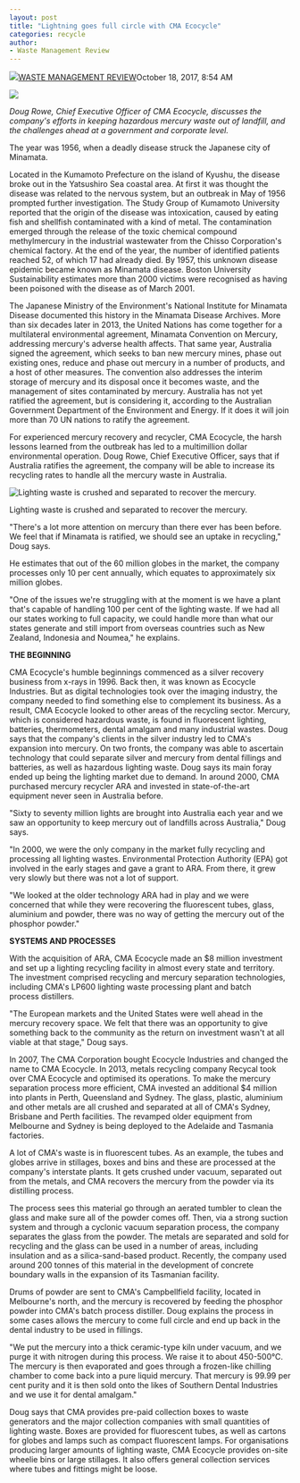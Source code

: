 ```yaml
---
layout: post
title: "Lightning goes full circle with CMA Ecocycle"
categories: recycle
author:
- Waste Management Review
---
```


![](https://secure.gravatar.com/avatar/930f8c741de7876b70444153e3905dcf?s=50&r=g)[WASTE MANAGEMENT REVIEW](https://wastemanagementreview.com.au/author/pcm-annmarie-unwin/ "View all posts by Waste Management Review")October 18, 2017, 8:54 AM



![](https://wastemanagementreview.com.au/wp-content/uploads/2017/09/doug-rowe.jpg)

*Doug Rowe, Chief Executive Officer of CMA Ecocycle, discusses the company's efforts in keeping hazardous mercury waste out of landfill, and the challenges ahead at a government and corporate level.*

The year was 1956, when a deadly disease struck the Japanese city of Minamata.

Located in the Kumamoto Prefecture on the island of Kyushu, the disease broke out in the Yatsushiro Sea coastal area. At first it was thought the disease was related to the nervous system, but an outbreak in May of 1956 prompted further investigation. The Study Group of Kumamoto University reported that the origin of the disease was intoxication, caused by eating fish and shellfish contaminated with a kind of metal. The contamination emerged through the release of the toxic chemical compound methylmercury in the industrial wastewater from the Chisso Corporation's chemical factory. At the end of the year, the number of identified patients reached 52, of which 17 had already died. By 1957, this unknown disease epidemic became known as Minamata disease. Boston University Sustainability estimates more than 2000 victims were recognised as having been poisoned with the disease as of March 2001.

The Japanese Ministry of the Environment's National Institute for Minamata Disease documented this history in the Minamata Disease Archives. More than six decades later in 2013, the United Nations has come together for a multilateral environmental agreement, Minamata Convention on Mercury, addressing mercury's adverse health affects. That same year, Australia signed the agreement, which seeks to ban new mercury mines, phase out existing ones, reduce and phase out mercury in a number of products, and a host of other measures. The convention also addresses the interim storage of mercury and its disposal once it becomes waste, and the management of sites contaminated by mercury. Australia has not yet ratified the agreement, but is considering it, according to the Australian Government Department of the Environment and Energy. If it does it will join more than 70 UN nations to ratify the agreement.

For experienced mercury recovery and recycler, CMA Ecocycle, the harsh lessons learned from the outbreak has led to a multimillion dollar environmental operation. Doug Rowe, Chief Executive Officer, says that if Australia ratifies the agreement, the company will be able to increase its recycling rates to handle all the mercury waste in Australia.

![Lighting waste is crushed and separated to recover the mercury.](https://wastemanagementreview.com.au/wp-content/uploads/2017/09/small-image-300x200.jpg)

Lighting waste is crushed and separated to recover the mercury.

"There's a lot more attention on mercury than there ever has been before. We feel that if Minamata is ratified, we should see an uptake in recycling," Doug says.

He estimates that out of the 60 million globes in the market, the company processes only 10 per cent annually, which equates to approximately six million globes.

"One of the issues we're struggling with at the moment is we have a plant that's capable of handling 100 per cent of the lighting waste. If we had all our states working to full capacity, we could handle more than what our states generate and still import from overseas countries such as New Zealand, Indonesia and Noumea," he explains.

**THE BEGINNING**

CMA Ecocycle's humble beginnings commenced as a silver recovery business from x-rays in 1996. Back then, it was known as Ecocycle Industries. But as digital technologies took over the imaging industry, the company needed to find something else to complement its business. As a result, CMA Ecocycle looked to other areas of the recycling sector. Mercury, which is considered hazardous waste, is found in fluorescent lighting, batteries, thermometers, dental amalgam and many industrial wastes. Doug says that the company's clients in the silver industry led to CMA's expansion into mercury. On two fronts, the company was able to ascertain technology that could separate silver and mercury from dental fillings and batteries, as well as hazardous lighting waste. Doug says its main foray ended up being the lighting market due to demand. In around 2000, CMA purchased mercury recycler ARA and invested in state-of-the-art equipment never seen in Australia before.

"Sixty to seventy million lights are brought into Australia each year and we saw an opportunity to keep mercury out of landfills across Australia," Doug says.

"In 2000, we were the only company in the market fully recycling and processing all lighting wastes. Environmental Protection Authority (EPA) got involved in the early stages and gave a grant to ARA. From there, it grew very slowly but there was not a lot of support.

"We looked at the older technology ARA had in play and we were concerned that while they were recovering the fluorescent tubes, glass, aluminium and powder, there was no way of getting the mercury out of the phosphor powder."

**SYSTEMS AND PROCESSES**

With the acquisition of ARA, CMA Ecocycle made an $8 million investment and set up a lighting recycling facility in almost every state and territory. The investment comprised recycling and mercury separation technologies, including CMA's LP600 lighting waste processing plant and batch process distillers.

"The European markets and the United States were well ahead in the mercury recovery space. We felt that there was an opportunity to give something back to the community as the return on investment wasn't at all viable at that stage," Doug says.

In 2007, The CMA Corporation bought Ecocycle Industries and changed the name to CMA Ecocycle. In 2013, metals recycling company Recycal took over CMA Ecocycle and optimised its operations. To make the mercury separation process more efficient, CMA invested an additional $4 million into plants in Perth, Queensland and Sydney. The glass, plastic, aluminium and other metals are all crushed and separated at all of CMA's Sydney, Brisbane and Perth facilities. The revamped older equipment from Melbourne and Sydney is being deployed to the Adelaide and Tasmania factories.

A lot of CMA's waste is in fluorescent tubes. As an example, the tubes and globes arrive in stillages, boxes and bins and these are processed at the company's interstate plants. It gets crushed under vacuum, separated out from the metals, and CMA recovers the mercury from the powder via its distilling process.

The process sees this material go through an aerated tumbler to clean the glass and make sure all of the powder comes off. Then, via a strong suction system and through a cyclonic vacuum separation process, the company separates the glass from the powder. The metals are separated and sold for recycling and the glass can be used in a number of areas, including insulation and as a silica-sand-based product. Recently, the company used around 200 tonnes of this material in the development of concrete boundary walls in the expansion of its Tasmanian facility.

Drums of powder are sent to CMA's Campbellfield facility, located in Melbourne's north, and the mercury is recovered by feeding the phosphor powder into CMA's batch process distiller. Doug explains the process in some cases allows the mercury to come full circle and end up back in the dental industry to be used in fillings.

"We put the mercury into a thick ceramic-type kiln under vacuum, and we purge it with nitrogen during this process. We raise it to about 450-500°C. The mercury is then evaporated and goes through a frozen-like chilling chamber to come back into a pure liquid mercury. That mercury is 99.99 per cent purity and it is then sold onto the likes of Southern Dental Industries and we use it for dental amalgam."

Doug says that CMA provides pre-paid collection boxes to waste generators and the major collection companies with small quantities of lighting waste. Boxes are provided for fluorescent tubes, as well as cartons for globes and lamps such as compact fluorescent lamps. For organisations producing larger amounts of lighting waste, CMA Ecocycle provides on-site wheelie bins or large stillages. It also offers general collection services where tubes and fittings might be loose.
